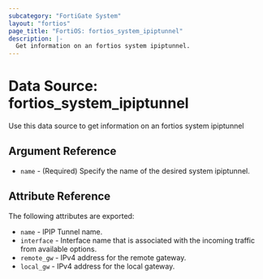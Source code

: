 ```yaml
---
subcategory: "FortiGate System"
layout: "fortios"
page_title: "FortiOS: fortios_system_ipiptunnel"
description: |-
  Get information on an fortios system ipiptunnel.
---
```


# Data Source: fortios_system_ipiptunnel
Use this data source to get information on an fortios system ipiptunnel

## Argument Reference

* `name` - (Required) Specify the name of the desired system ipiptunnel.

## Attribute Reference

The following attributes are exported:

* `name` - IPIP Tunnel name.
* `interface` - Interface name that is associated with the incoming traffic from available options.
* `remote_gw` - IPv4 address for the remote gateway.
* `local_gw` - IPv4 address for the local gateway.

